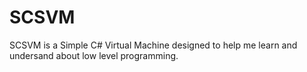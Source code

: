 # SCSVM
SCSVM is a Simple C# Virtual Machine designed to help me learn and undersand about low level programming.
